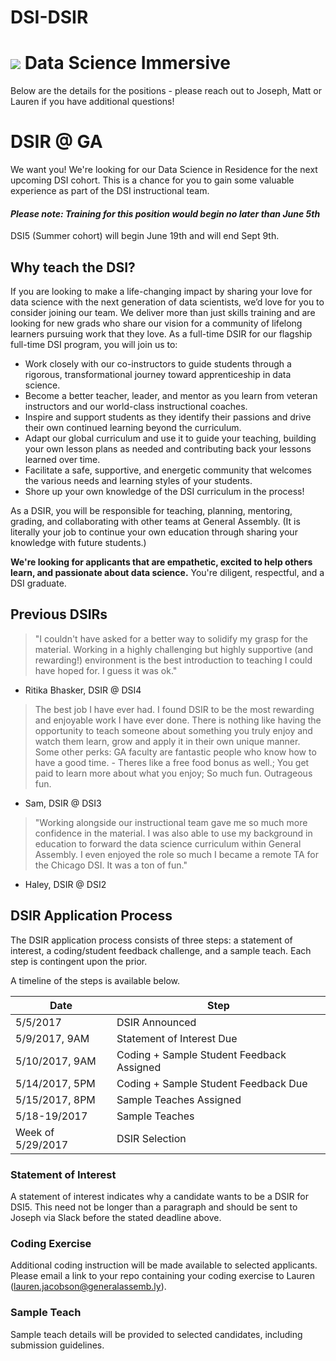 # DSI-DSIR

# ![](https://ga-dash.s3.amazonaws.com/production/assets/logo-9f88ae6c9c3871690e33280fcf557f33.png) Data Science Immersive

Below are the details for the positions - please reach out to Joseph, Matt or Lauren if you have additional questions! 


# DSIR @ GA

We want you! We're looking for our Data Science in Residence for the next upcoming DSI cohort. This is a chance for you to gain some valuable experience as part of the DSI instructional team.
#### *Please note: Training for this position would begin no later than June 5th*

DSI5 (Summer cohort) will begin June 19th and will end Sept 9th.

## Why teach the DSI?

If you are looking to make a life-changing impact by sharing your love for data science with the next generation of data scientists, we’d love for you to consider joining our team. We deliver more than just skills training and are looking for new grads who share our vision for a community of lifelong learners pursuing work that they love. As a full-time DSIR for our flagship full-time DSI program, you will join us to:

- Work closely with our co-instructors to guide students through a rigorous, transformational journey toward apprenticeship in data science.
- Become a better teacher, leader, and mentor as you learn from veteran instructors and our world-class instructional coaches.
- Inspire and support students as they identify their passions and drive their own continued learning beyond the curriculum.
- Adapt our global curriculum and use it to guide your teaching, building your own lesson plans as needed and contributing back your lessons learned over time.
- Facilitate a safe, supportive, and energetic community that welcomes the various needs and learning styles of your students.
- Shore up your own knowledge of the DSI curriculum in the process!

As a DSIR, you will be responsible for teaching, planning, mentoring, grading, and collaborating with other teams at General Assembly. (It is literally your job to continue your own education through sharing your knowledge with future students.)

**We're looking for applicants that are empathetic, excited to help others learn, and passionate about data science.** You're diligent, respectful, and a DSI graduate.

## Previous DSIRs

> "I couldn't have asked for a better way to solidify my grasp for the material. Working in a highly challenging but highly supportive (and rewarding!) environment is the best introduction to teaching I could have hoped for. I guess it was ok."
- Ritika Bhasker, DSIR @ DSI4

> The best job I have ever had.
> I found DSIR to be the most rewarding and enjoyable work I have ever done.  There is nothing like having the opportunity to teach someone about something you truly enjoy and watch them learn, grow and apply it in their own unique manner.  
> Some other perks: GA faculty are fantastic people who know how to have a good time.  - Theres like a free food bonus as well.; You get paid to learn more about what you enjoy; So much fun. Outrageous fun.
- Sam, DSIR @ DSI3

> "Working alongside our instructional team gave me so much more confidence in the material. I was also able to use my background in education to forward the data science curriculum within General Assembly. I even enjoyed the role so much I became a remote TA for the Chicago DSI. It was a ton of fun."
- Haley, DSIR @ DSI2


## DSIR Application Process

The DSIR application process consists of three steps: a statement of interest, a coding/student feedback challenge, and a sample teach. Each step is contingent upon the prior.

A timeline of the steps is available below.

| Date          	| Step 					  								 	|
| -----------------	| ----------------------------------------------------------|
| 5/5/2017      	| DSIR Announced											|
| 5/9/2017, 9AM 	| Statement of Interest Due									|
| 5/10/2017, 9AM	| Coding + Sample Student Feedback Assigned					|
| 5/14/2017, 5PM	| Coding + Sample Student Feedback Due						|
| 5/15/2017, 8PM	| Sample Teaches Assigned									|
| 5/18-19/2017  	| Sample Teaches											|
| Week of 5/29/2017	| DSIR Selection											|

### Statement of Interest

A statement of interest indicates why a candidate wants to be a DSIR for DSI5. This need not be longer than a paragraph and should be sent to Joseph via Slack before the stated deadline above.

### Coding Exercise

Additional coding instruction will be made available to selected applicants. Please email a link to your repo containing your coding exercise to Lauren (lauren.jacobson@generalassemb.ly). 

### Sample Teach

Sample teach details will be provided to selected candidates, including submission guidelines.
